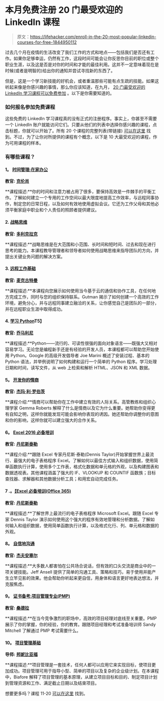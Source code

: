 # 本月免费注册 20 门最受欢迎的 LinkedIn 课程

> 原文：<https://lifehacker.com/enroll-in-the-20-most-popular-linkedin-courses-for-free-1844950112>

过去几个月在疫情的生活改变了我们工作的方式和地点——包括我们是否还有工作。如果你足够幸运，仍然有工作，这段时间可能会让你反思你目前的职位或整个职业生涯，以及这是否是对你的时间和才能的最佳利用。这并不一定意味着现在是时候(或者是明智的)给出你的通知并尝试寻找新的东西了。



但是，这是一个学习新技能的好机会，或者重温那些可能有点生疏的技能。如果这听起来像是你感兴趣的事情，那么你应该知道，在九月， [20 门最受欢迎的 LinkedIn 学习课程可以免费参加](https://www.linkedin.com/business/learning/blog/top-skills-and-courses/fy20-most-popular-courses-of-the-year-hero) 。以下是你需要知道的。

### 如何报名参加免费课程

这些免费的 LinkedIn 学习课程真的没有正式的注册程序。事实上，你甚至不需要一个 LinkedIn 账户就能访问它们。只要从他们的列表中选择你感兴趣的课程，点击标题，你就可以开始了。所有 20 个课程的完整列表(带链接) [可以在这里](https://www.linkedin.com/business/learning/blog/top-skills-and-courses/fy20-most-popular-courses-of-the-year-hero) 找到。不过，为了让你对所提供的课程有个概念，以下是 10 大最受欢迎的课程，作为可用课程的样本。

### 有哪些课程？

#### **1。** [**时间管理:在家办公**](https://www.linkedin.com/learning/time-management-working-from-home/welcome?trk=lilblog_09-01-20_20-most-popular-linkedin-learning-courses-hero_learning)

**教官:** [**克伦肖**](https://www.linkedin.com/in/davecrenshaw)

**课程描述:**你的时间和注意力被占用了很多，要保持高效是一件棘手的平衡工作。了解如何建立一个专用的工作空间以最大限度地提高工作效率，与远程同事协作，制定您的日常日程，以及如何有效地使用虚拟会议。它还为工作父母和其他必须平衡家庭中职业和个人责任的照顾者提供建议。

#### 2. [**战略思维**](https://www.linkedin.com/learning/strategic-thinking/welcome?trk=lilblog_09-01-20_20-most-popular-linkedin-learning-courses-hero_learning)

**教官:** [**多利克拉克**](https://www.linkedin.com/in/doriec)

**课程描述:**战略思维是在大范围和小范围、长时间和短时间、过去和现在进行思考的能力。本课程教导管理者和领导者如何使用战略思维来指导团队的方向，并提出关键业务问题的解决方案。

#### 3. [**远程工作基础**](https://www.linkedin.com/learning/remote-work-foundations/?trk=lilblog_09-01-20_20-most-popular-linkedin-learning-courses-hero_learning)

**教官:** [**麦克古特曼**](https://www.linkedin.com/in/gutmanmichael)

**课程描述:**本课程向您展示如何使用当今基于云的通信和协作工具，在任何地方完成工作，同时与您的组织保持联系。Gutman 揭示了如何创建一个高效的工作环境，避免分心，并与远程同事建立融洽的关系，让你感觉自己是团队的一部分，并在远程职业生涯中取得成功。

#### 4. [**学习 Python**](https://www.linkedin.com/learning/learning-python-2/what-you-should-know?trk=lilblog_09-01-20_20-most-popular-linkedin-learning-courses-hero_learning)T5】

**教官:** [**乔马利尼**](https://www.linkedin.com/in/joemarini)

**课程描述:**Python——流行的、可读性很强的面向对象语言——既强大又相对容易学习。无论您是编程新手还是有经验的开发人员，本课程都可以帮助您开始使用 Python。Google 的高级开发倡导者 Joe Marini 概述了安装过程、基本的 Python 语法，并举例说明了如何构建和运行一个简单的 Python 程序。学习处理日期和时间，读写文件，从 web 上检索和解析 HTML、JSON 和 XML 数据。

#### **5。** [**开发你的情商**](https://www.linkedin.com/learning/developing-your-emotional-intelligence/what-is-emotional-intelligence?trk=lilblog_09-01-20_20-most-popular-linkedin-learning-courses-hero_learning)

**教官:** [**杰玛·利·罗伯茨**](https://www.linkedin.com/in/gemmaleighroberts)

**课程介绍:**情商可以帮助你在工作中建立有效的人际关系。高管教练和组织心理学家 Gemma Roberts 解释了什么是情商以及它为什么重要。她帮助你变得更有自知之明，这样你就能发现可能会影响你表现的诱因。她还帮助你调整你的意图和你的影响，这样你就可以建立强大的合作关系。

#### **6。** [**Excel 2016 必备培训**](https://www.linkedin.com/learning/excel-2016-essential-training/welcome?trk=lilblog_09-01-20_20-most-popular-linkedin-learning-courses-hero_learning)

**教官:** [**丹尼斯泰勒**](https://www.linkedin.com/learning/instructors/dennis-taylor?u=104)

**课程介绍:**跟随 Excel 专家丹尼斯·泰勒(Dennis Taylor)开始掌握世界上最流行、最强大的电子表格程序 Excel。了解如何以最佳方式输入和组织数据，使用简单函数执行计算，使用多个工作表，格式化数据和单元格的外观，以及构建图表和数据透视表。其他课程涵盖了强大的 IF、VLOOKUP 和 COUNTIF 函数族；目标查找器、求解器和其他数据分析工具；和用宏自动完成任务。

#### 7 .**。**[**【Excel 必备培训(Office 365)**](https://www.linkedin.com/learning/excel-essential-training-office-365/what-is-excel-used-for?trk=lilblog_09-01-20_20-most-popular-linkedin-learning-courses-hero_learning)

**教官:** [**丹尼斯泰勒**](https://www.linkedin.com/in/dennisptaylor)

**课程描述:**了解世界上最流行的电子表格程序 Microsoft Excel。跟随 Excel 专家 Dennis Taylor 演示如何使用这个强大的程序有效地管理和分析数据。了解如何输入和组织数据，使用简单函数执行计算，以及格式化行、列、单元格和数据的外观。

#### **8。** [**自信地沟通**](https://www.linkedin.com/learning/communicating-with-confidence/speaking-with-confidence?trk=lilblog_09-01-20_20-most-popular-linkedin-learning-courses-hero_learning)

**教官:** [**杰夫安塞尔**](https://www.linkedin.com/in/jeff-ansell-224352)

**课程描述:**大多数人都害怕在公共场合说话，但有效的口头交流是商业中的一项关键技能。Jeff Ansell 提供了简单的沟通工具、策略和技巧，易于使用并能产生立竿见影的效果。他会帮助你听起来更自信，用身体和语言更好地表达想法，并克服焦虑。

#### **9。** [**证书备考:项目管理专业(PMP)**](https://www.linkedin.com/learning/cert-prep-project-management-professional-pmp/welcome?trk=lilblog_09-01-20_20-most-popular-linkedin-learning-courses-hero_learning)

**教官:** [**桑德拉**](https://www.linkedin.com/in/sandymitchell)

**课程描述:**在当今竞争激烈的职场中，高效的项目经理对底线至关重要。PMP 展示了你的掌握，你的经验，你的教育。跟随项目经理和考试准备培训师 Sandy Mitchell 了解通过 PMP 考试需要什么。

#### 10。 [**项目管理基础**](https://www.linkedin.com/learning/project-management-foundations-4/deliver-successful-projects-3?trk=lilblog_09-01-20_20-most-popular-linkedin-learning-courses-hero_learning)

**导师:** [**邦妮比亚福**](https://www.linkedin.com/in/bonniebiafore)

**课程描述:**项目管理是一套技术，任何人都可以应用它来实现目标，使项目更加成功。项目管理可用于指导小型、简单的项目以及复杂的企业级计划。在本课程中，Biafore 解释了项目管理的基本原理，从建立项目目标和目的、制定项目计划到管理资源和工作、满足截止日期以及结束项目。

想要更多吗？课程 11-20 [可以在这里](https://www.linkedin.com/business/learning/blog/top-skills-and-courses/fy20-most-popular-courses-of-the-year-hero) 找到。